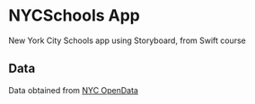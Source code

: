 # NYCSchools App

New York City Schools app using Storyboard, from Swift course

## Data

Data obtained from [NYC OpenData](https://data.cityofnewyork.us/Education/2017-DOE-High-School-Directory/s3k6-pzi2)


